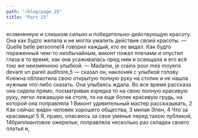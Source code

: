 ```yaml
---
path: "/blog/page_25"
title: "Part 25"
---
```


есомненную и слишком сильно и победительно-действующую красоту. Она как будто желала и не могла умалить действие своей красоты.
— Quelle belle personne!4 говорил каждый, кто ее видел. Как будто пораженный чем-то необычайным, виконт пожал плечами и опустил глаза в то время, как она усаживалась пред ним и освещала и его всё тою же неизменною улыбкой.
— Madame, je crains pour mes moyens devant un pareil auditoire,5 — сказал он, наклоняя с улыбкой голову.
Княжна облокотила свою открытую полную руку на столик и не нашла нужным что́-либо сказать. Она улыбаясь ждала. Во все время рассказа она сидела прямо, посматривая изредка то на свою полную красивую руку, легко лежавшую на столе, то на еще более красивую грудь, на которой она поправляла 1 Виконт удивительный мастер рассказывать,
2 Как сейчас виден человек хорошего общества,
3 милая Элен,
4 Что̀ за красавица!
5 Я, право, опасаюсь за свое уменье перед такою публикой,
14бриллиантовое ожерелье; поправляла несколько раз складки своего платья и,
